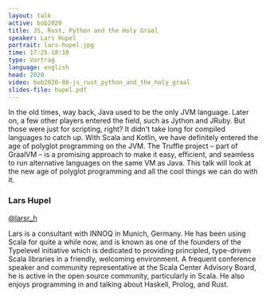 ```yaml
---
layout: talk
active: bob2020
title: JS, Rust, Python and the Holy Graal
speaker: Lars Hupel
portrait: lars-hupel.jpg
time: 17:25-18:10
type: Vortrag
language: english
head: 2020
video: bob2020-88-js_rust_python_and_the_holy_graal
slides-file: hupel.pdf
---
```


In the old times, way back, Java used to be the only JVM
language. Later on, a few other players entered the field, such as
Jython and JRuby. But those were just for scripting, right? It didn't
take long for compiled languages to catch up. With Scala and Kotlin,
we have definitely entered the age of polyglot programming on the
JVM. The Truffle project – part of GraalVM – is a promising approach
to make it easy, efficient, and seamless to run alternative languages
on the same VM as Java. This talk will look at the new age of polyglot
programming and all the cool things we can do with it.

### Lars Hupel

[@larsr_h](http://www.twitter.com/larsr_h)

Lars is a consultant with INNOQ in Munich, Germany. He has been using
Scala for quite a while now, and is known as one of the founders of
the Typelevel initiative which is dedicated to providing principled,
type-driven Scala libraries in a friendly, welcoming environment. A
frequent conference speaker and community representative at the Scala
Center Advisory Board, he is active in the open source community,
particularly in Scala. He also enjoys programming in and talking about
Haskell, Prolog, and Rust.
